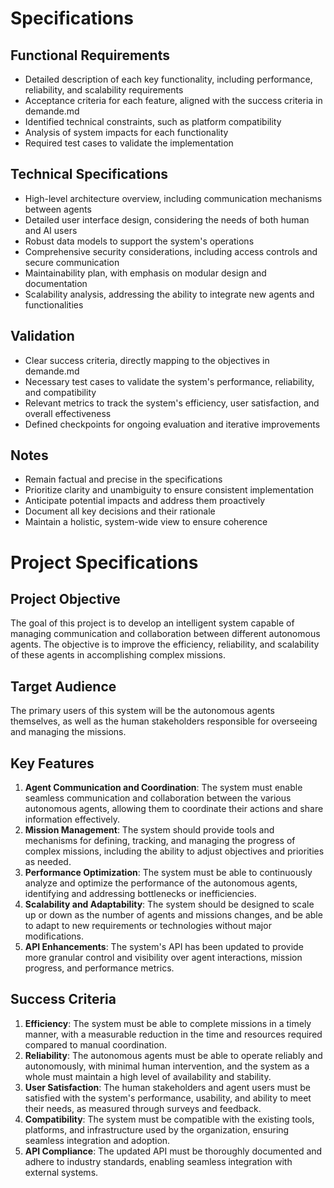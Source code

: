 # Specifications

## Functional Requirements
- Detailed description of each key functionality, including performance, reliability, and scalability requirements
- Acceptance criteria for each feature, aligned with the success criteria in demande.md
- Identified technical constraints, such as platform compatibility
- Analysis of system impacts for each functionality
- Required test cases to validate the implementation

## Technical Specifications
- High-level architecture overview, including communication mechanisms between agents
- Detailed user interface design, considering the needs of both human and AI users
- Robust data models to support the system's operations
- Comprehensive security considerations, including access controls and secure communication
- Maintainability plan, with emphasis on modular design and documentation
- Scalability analysis, addressing the ability to integrate new agents and functionalities

## Validation
- Clear success criteria, directly mapping to the objectives in demande.md
- Necessary test cases to validate the system's performance, reliability, and compatibility
- Relevant metrics to track the system's efficiency, user satisfaction, and overall effectiveness
- Defined checkpoints for ongoing evaluation and iterative improvements

## Notes
- Remain factual and precise in the specifications
- Prioritize clarity and unambiguity to ensure consistent implementation
- Anticipate potential impacts and address them proactively
- Document all key decisions and their rationale
- Maintain a holistic, system-wide view to ensure coherence
# Project Specifications

## Project Objective
The goal of this project is to develop an intelligent system capable of managing communication and collaboration between different autonomous agents. The objective is to improve the efficiency, reliability, and scalability of these agents in accomplishing complex missions.

## Target Audience
The primary users of this system will be the autonomous agents themselves, as well as the human stakeholders responsible for overseeing and managing the missions.

## Key Features
1. **Agent Communication and Coordination**: The system must enable seamless communication and collaboration between the various autonomous agents, allowing them to coordinate their actions and share information effectively.
2. **Mission Management**: The system should provide tools and mechanisms for defining, tracking, and managing the progress of complex missions, including the ability to adjust objectives and priorities as needed.
3. **Performance Optimization**: The system must be able to continuously analyze and optimize the performance of the autonomous agents, identifying and addressing bottlenecks or inefficiencies.
4. **Scalability and Adaptability**: The system should be designed to scale up or down as the number of agents and missions changes, and be able to adapt to new requirements or technologies without major modifications.
5. **API Enhancements**: The system's API has been updated to provide more granular control and visibility over agent interactions, mission progress, and performance metrics.

## Success Criteria
1. **Efficiency**: The system must be able to complete missions in a timely manner, with a measurable reduction in the time and resources required compared to manual coordination.
2. **Reliability**: The autonomous agents must be able to operate reliably and autonomously, with minimal human intervention, and the system as a whole must maintain a high level of availability and stability.
3. **User Satisfaction**: The human stakeholders and agent users must be satisfied with the system's performance, usability, and ability to meet their needs, as measured through surveys and feedback.
4. **Compatibility**: The system must be compatible with the existing tools, platforms, and infrastructure used by the organization, ensuring seamless integration and adoption.
5. **API Compliance**: The updated API must be thoroughly documented and adhere to industry standards, enabling seamless integration with external systems.
